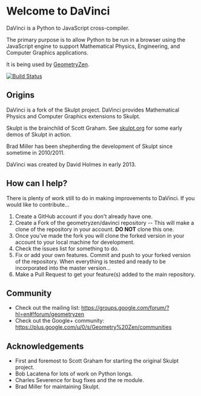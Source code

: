 # Welcome to DaVinci

DaVinci is a Python to JavaScript cross-compiler.

The primary purpose is to allow Python to be run in a browser using the JavaScript engine to support Mathematical Physics, Engineering, and Computer Graphics applications.

It is being used by [GeometryZen](http://www.geometryzen.org).

[![Build Status](https://travis-ci.org/geometryzen/davinci.png)](https://travis-ci.org/geometryzen/davinci)

## Origins

DaVinci is a fork of the Skulpt project.
DaVinci provides Mathematical Physics and Computer Graphics extensions to Skulpt.

Skulpt is the brainchild of Scott Graham.  See [skulpt.org](http://skulpt.org) for some early demos of Skulpt in action.

Brad Miller has been shepherding the development of Skulpt since sometime in 2010/2011.

DaVinci was created by David Holmes in early 2013.

## How can I help?

There is plenty of work still to do in making improvements to DaVinci.  If you would like to contribute...

1. Create a GitHub account if you don't already have one.
2. Create a Fork of the geometryzen/davinci repository -- This will make a clone of the repository in your account. **DO NOT** clone this one.
3. Once you've made the fork you will clone the forked version in your account to your local machine for development.
4. Check the issues list for something to do.
5. Fix or add your own features.  Commit and push to your forked version of the repository.
   When everything is tested and ready to be incorporated into the master version...
6. Make a Pull Request to get your feature(s) added to the main repository.

## Community

* Check out the mailing list:  https://groups.google.com/forum/?hl=en#!forum/geometryzen
* Check out the Google+ community:  https://plus.google.com/u/0/s/Geometry%20Zen/communities

## Acknowledgements

* First and foremost to Scott Graham for starting the original Skulpt project.
* Bob Lacatena for lots of work on Python longs.
* Charles Severence for bug fixes and the re module.
* Brad Miller for maintaining Skulpt. 

